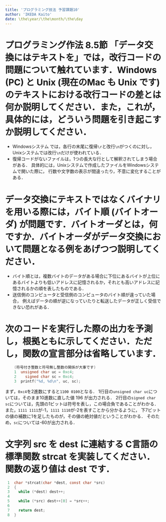 ```yaml
---
title: 'プログラミング技法 予習課題10'
author: 'IKEDA Kaito'
date: \the\year/\the\month/\the\day
---
```


# プログラミング作法 8.5節 「データ交換にはテキストを」では，改行コードの問題について触れています．Windows (PC) と Unix (現在のMac も Unix です) のテキストにおける改行コードの差とは何か説明してください．また，これが，具体的には，どういう問題を引き起こすか説明してください．

- Windowsシステム では，各行の末尾に復帰`\r`と改行`\n`がつくのに対し，
 Unixシステムでは改行`\n`だけが使われている．
- 復帰コードがないファイルは，1つの長大な行として解釈されてしまう場合がある．
具体的には，Unixシステムで作成したファイルをWindowsシステムで開いた際に，
行数や文字数の表示が間違ったり，不意に変化することがある．


# データ交換にテキストではなくバイナリを用いる際には，バイト順 (バイトオーダ) が問題です．バイトオーダとは，何ですか．バイトオーダがデータ交換において問題となる例をあげつつ説明してください．

- バイト順とは，複数バイトのデータがある場合に下位にあるバイトが上位にあるバイトよりも低いアドレスに記憶されるか，それとも高いアドレスに記憶されるかの順を表したものである．
- 送信側のコンピュータと受信側のコンピュータのバイト順が違っていた場合，
例えばデータの順が逆になっていたりと転送したデータが正しく受信できない恐れがある．


# 次のコードを実行した際の出力を予測し，根拠ともに示してください．ただし，関数の宣言部分は省略しています．

```c
    (符号付き整数と符号無し整数の関係が大事です)
    1  unsigned char uc = 0xc4;
    2    signed char sc = 0xc4;
    3  printf("%d, %d\n", uc, sc);
```

まず，`0xc4`を2進数にすると`1100 0100`となる．
1行目の`unsigned char uc`については，そのまま10進数に直した値 196 が出力される．
2行目の`signed char sc`については，先頭の1ビットは符号を表し，この場合負であることがわかる．
また，`1111 1111`が-1，`1111 1110`が-2を表すことから分かるように，
下7ビットの値の補数に1を足したものが，その値の絶対値だということがわかる．
そのため，`sc`については-60が出力される．


# 文字列 src を dest に連結する C言語の標準関数 strcat を実装してください．関数の返り値は dest です．

```c
 1  char *strcat(char *dest, const char *src)
 2  {
 3    while (*dest) dest++;
 4
 5    while (*src) dest++[0] = *src++;
 6
 7    return dest;
 8  }
```